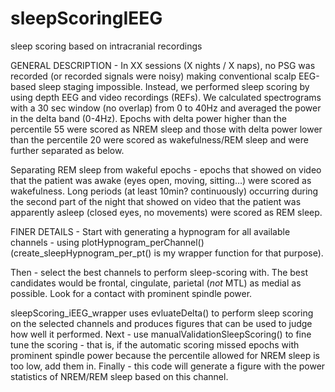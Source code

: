 # sleepScoringIEEG
sleep scoring based on intracranial recordings

GENERAL DESCRIPTION - 
In XX sessions (X nights / X naps), no PSG was recorded (or recorded signals were noisy) making conventional scalp EEG-based sleep staging impossible. Instead, we performed sleep scoring by using depth EEG and video recordings (REFs). We calculated spectrograms with a 30 sec window (no overlap) from 0 to 40Hz and averaged the power in the delta band (0-4Hz). Epochs with delta power higher than the percentile 55 were scored as NREM sleep and those with delta power lower than the percentile 20 were scored as wakefulness/REM sleep and were further separated as below. 

Separating REM sleep from wakeful epochs - epochs that showed on video that the patient was awake (eyes open, moving, sitting…) were scored as wakefulness. Long periods (at least 10min? continuously) occurring during the second part of the night that showed on video that the patient was apparently asleep (closed eyes, no movements) were scored as REM sleep.

FINER DETAILS - 
Start with generating a hypnogram for all available channels - using plotHypnogram_perChannel()
(create_sleepHypnogram_per_pt() is my wrapper function for that purpose).

Then - select the best channels to perform sleep-scoring with. The best candidates would be frontal, cingulate, parietal (*not* MTL) as medial as possible. Look for a contact with prominent spindle power.

sleepScoring_iEEG_wrapper uses evluateDelta() to perform sleep scoring on the selected channels and produces figures that can be used to judge how well it performed. 
Next - use manualValidationSleepScoring() to fine tune the scoring - that is, if the automatic scoring missed epochs with prominent spindle power because the percentile allowed for NREM sleep is too low, add them in.
Finally - this code will generate a figure with the power statistics of NREM/REM sleep based on this channel.
